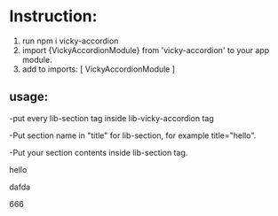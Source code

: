 # Instruction:
1. run npm i vicky-accordion
2. import {VickyAccordionModule} from 'vicky-accordion' to your app module.
3. add to imports: [
    VickyAccordionModule
  ]
## usage:

-put every lib-section tag inside lib-vicky-accordion tag

-Put section name in "title" for lib-section, for example title="hello".

-Put your  section contents inside lib-section tag.

<lib-vicky-accordion>

  <lib-section title="hello">hello</lib-section>
  
  <lib-section title="sdfadf">dafda</lib-section>
  
  <lib-section title="sadfadf">666</lib-section>
  
</lib-vicky-accordion>









